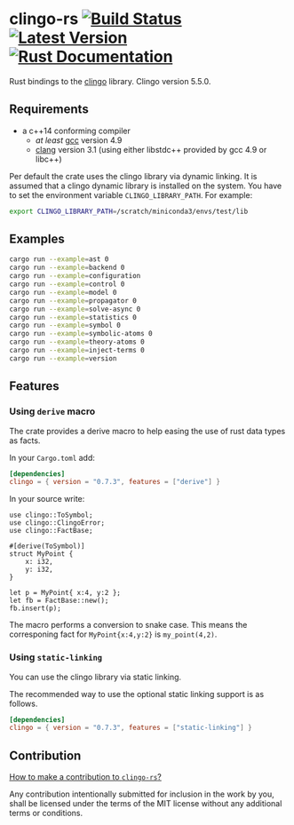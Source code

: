 # clingo-rs [![Build Status](https://travis-ci.org/potassco/clingo-rs.svg?branch=master)](https://travis-ci.org/potassco/clingo-rs) [![Latest Version](https://img.shields.io/crates/v/clingo.svg)](https://crates.io/crates/clingo) [![Rust Documentation](https://docs.rs/clingo/badge.svg)](https://docs.rs/clingo)

Rust bindings to the [clingo](https://github.com/potassco/clingo) library.
Clingo version 5.5.0.

## Requirements

- a c++14 conforming compiler
  - *at least* [gcc](https://gcc.gnu.org/) version 4.9
  - [clang](http://clang.llvm.org/) version 3.1 (using either libstdc++
    provided by gcc 4.9 or libc++)

Per default the crate uses the clingo library via dynamic linking.
It is assumed that a clingo dynamic library is installed on the system.
You have to set the environment variable `CLINGO_LIBRARY_PATH`. For example:

```sh
export CLINGO_LIBRARY_PATH=/scratch/miniconda3/envs/test/lib
```

## Examples

```sh
cargo run --example=ast 0
cargo run --example=backend 0
cargo run --example=configuration
cargo run --example=control 0
cargo run --example=model 0
cargo run --example=propagator 0
cargo run --example=solve-async 0
cargo run --example=statistics 0
cargo run --example=symbol 0
cargo run --example=symbolic-atoms 0
cargo run --example=theory-atoms 0
cargo run --example=inject-terms 0
cargo run --example=version
```

## Features

### Using `derive` macro

The crate provides a derive macro to help easing the use of rust data types as facts.

In your `Cargo.toml` add:

```toml
[dependencies]
clingo = { version = "0.7.3", features = ["derive"] }
```

In your source write:

```ignore
use clingo::ToSymbol;
use clingo::ClingoError;
use clingo::FactBase;

#[derive(ToSymbol)]
struct MyPoint {
    x: i32,
    y: i32,
}

let p = MyPoint{ x:4, y:2 };
let fb = FactBase::new();
fb.insert(p);
```

The macro performs a conversion to snake case. This means the corresponing fact for `MyPoint{x:4,y:2}` is `my_point(4,2)`.

### Using `static-linking`

You can use the clingo library via static linking.

The recommended way to use the optional static linking support is as
follows.

```toml
[dependencies]
clingo = { version = "0.7.3", features = ["static-linking"] }
```

## Contribution

[How to make a contribution to `clingo-rs`?](https://github.com/potassco/clingo-rs/blob/master/CONTRIBUTING.md)

Any contribution intentionally submitted for inclusion in the work by you, shall be licensed under the terms of the MIT license without any additional terms or conditions.
